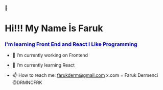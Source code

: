  👋

### <h1>Hi!!!   My Name İs Faruk </h1>
<h3 style="color:blue;"> I'm learning Front End and React  I Like Programming</h3>




- 🔭 I’m currently working on Frontend
- 🌱 I’m currently learning React

- 📫 How to reach me: farukderm@gmail.com    x.com = Faruk Dermenci  @DRMNCFRK


